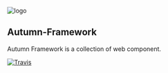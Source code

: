 ![logo](https://github.com/shuaijunlan/Autumn-Framework/blob/master/Autumn.png?raw=true)
## Autumn-Framework
Autumn Framework is a collection of web component.

[![Travis](https://img.shields.io/travis/rust-lang/rust.svg?style=plastic)]()